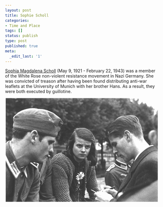 ```yaml
---
layout: post
title: Sophie Scholl
categories:
- Time and Place
tags: []
status: publish
type: post
published: true
meta:
  _edit_last: '1'
---
```

<a class="vt-p" href="http://en.wikipedia.org/wiki/Sophie_Scholl">Sophia Magdalena Scholl</a> (May 9, 1921 - February 22, 1943) was a member of the White Rose non-violent resistance movement in Nazi Germany. She was convicted of treason after having been found distributing anti-war leaflets at the University of Munich with her brother Hans. As a result, they were both executed by guillotine.
<p style="text-align: center;"><img class="aligncenter size-full wp-image-1106" title="whiterose" src="/img/whiterose.jpg" alt="" width="500" height="342" /></p>
